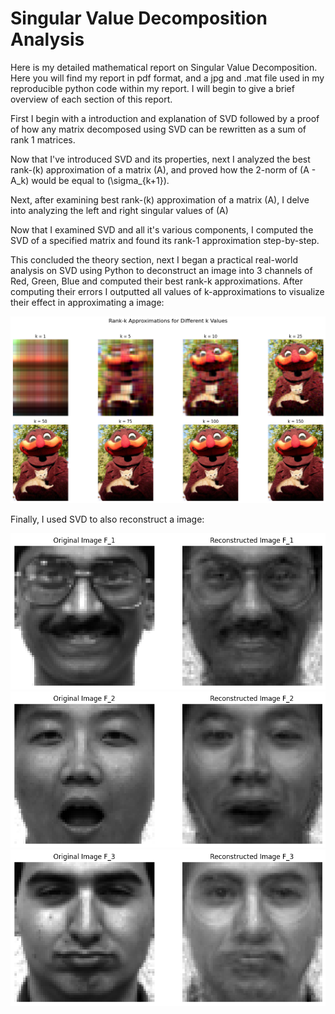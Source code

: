 # Singular Value Decomposition Analysis

Here is my detailed mathematical report on Singular Value Decomposition. Here you will find my report in pdf format, and a jpg and .mat file used in my reproducible python code within my report. I will begin to give a brief overview of each section of this report.

First I begin with a introduction and explanation of SVD followed by a proof of how any matrix decomposed using SVD can be rewritten as a sum of rank 1 matrices.

Now that I've introduced SVD and its properties, next I analyzed the best rank-\(k\) approximation of a matrix \(A\), and proved how the 2-norm of \(A - A_k\) would be equal to \(\sigma_{k+1}\).

Next, after examining best rank-\(k\) approximation of a matrix \(A\), I delve into analyzing the left and right singular values of \(A\)

Now that I examined SVD and all it's various components, I computed the SVD of a specified matrix and found its rank-1 approximation step-by-step.

This concluded the theory section, next I began a practical real-world analysis on SVD using Python to deconstruct an image into 3 channels of Red, Green, Blue and computed their best rank-k approximations. After computing their errors I outputted all values of k-approximations to visualize their effect in approximating a image:


![Visualization of Best Rank-k Approximations](https://github.com/theodoreli927/SVD-report/blob/main/output/hokie_cat_approx.png)

Finally, I used SVD to also reconstruct a image:

![Reconstructed Image 1](https://github.com/theodoreli927/SVD-report/blob/main/output/reconstructed_image_1.png)
![Reconstructed Image 2](https://github.com/theodoreli927/SVD-report/blob/main/output/reconstructed_image_2.png)
![Reconstructed Image 3](https://github.com/theodoreli927/SVD-report/blob/main/output/reconstructed_image_3.png)



